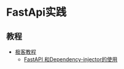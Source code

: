 # FastApi实践

## 教程
- [极客教程](https://geek-docs.com/fastapi)
    - [FastAPI 和Dependency-injector的使用](https://geek-docs.com/fastapi/fastapi-questions/299_fastapi_fast_api_with_dependencyinjector_python_getting_strategy_servicetesttestname_id_attributeerror_provide_object_has_no_attribute_test.html)